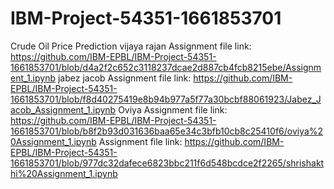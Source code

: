 # IBM-Project-54351-1661853701
Crude Oil Price Prediction
vijaya rajan Assignment file link: https://github.com/IBM-EPBL/IBM-Project-54351-1661853701/blob/d4a2f2c652c3118237dcae2d887cb4fcb8215ebe/Assignment_1.ipynb
jabez jacob Assignment file link: https://github.com/IBM-EPBL/IBM-Project-54351-1661853701/blob/f8d40275419e8b94b977a5f77a30bcbf88061923/Jabez_Jacob_Assignment_1.ipynb
Oviya Assignment file link: https://github.com/IBM-EPBL/IBM-Project-54351-1661853701/blob/b8f2b93d031636baa65e34c3bfb10cb8c25410f6/oviya%20Assignment_1.ipynb
Assignment file link: https://github.com/IBM-EPBL/IBM-Project-54351-1661853701/blob/977dc32dafece6823bbc211f6d548bcdce2f2265/shrishakthi%20Assignment_1.ipynb
